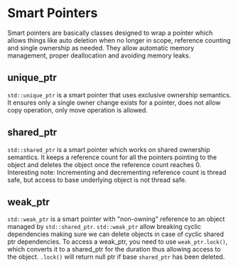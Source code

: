 # Smart Pointers
Smart pointers are basically classes designed to wrap a pointer which allows things like auto deletion when no longer in scope, reference counting and single ownership as needed. They allow automatic memory management, proper deallocation and avoiding memory leaks.

## unique_ptr
`std::unique_ptr` is a smart pointer that uses exclusive ownership semantics. It ensures only a single owner change exists for a pointer, does not allow copy operation, only move operation is allowed.

## shared_ptr
`std::shared_ptr` is a smart pointer which works on shared ownership semantics. It keeps a reference count for all the pointers pointing to the object and deletes the object once the reference count reaches 0.
Interesting note: Incrementing and decrementing reference count is thread safe, but access to base underlying object is not thread safe.

## weak_ptr
`std::weak_ptr` is a smart pointer with "non-owning" reference to an object managed by `std::shared_ptr`. `std::weak_ptr` allow breaking cyclic dependencies making sure we can delete objects in case of cyclic shared ptr dependencies.
To access a weak_ptr, you need to use `weak_ptr.lock()`, which converts it to a shared_ptr for the duration thus allowing access to the object. `.lock()` will return null ptr if base `shared_ptr` has been deleted.